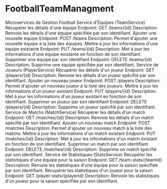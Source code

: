 # FootballTeamManagment


Microservices de Gestion Football
Service d'Équipes (TeamService)
Récupérer les détails d'une équipe
Endpoint: GET /teams/{id}
Description: Renvoie les détails d'une équipe spécifiée par son identifiant.
Ajouter une nouvelle équipe
Endpoint: POST /teams
Description: Permet d'ajouter une nouvelle équipe à la liste des équipes.
Mettre à jour les informations d'une équipe existante
Endpoint: PUT /teams/{id}
Description: Met à jour les informations d'une équipe existante en fonction de son identifiant.
Supprimer une équipe par son identifiant
Endpoint: DELETE /teams/{id}
Description: Supprime une équipe spécifiée par son identifiant.
Service de Joueurs (PlayerService)
Récupérer les détails d'un joueur
Endpoint: GET /players/{id}
Description: Renvoie les détails d'un joueur spécifié par son identifiant.
Ajouter un nouveau joueur
Endpoint: POST /players
Description: Permet d'ajouter un nouveau joueur à la liste des joueurs.
Mettre à jour les informations d'un joueur existant
Endpoint: PUT /players/{id}
Description: Met à jour les informations d'un joueur existant en fonction de son identifiant.
Supprimer un joueur par son identifiant
Endpoint: DELETE /players/{id}
Description: Supprime un joueur spécifié par son identifiant.
Service de Matchs (MatchService)
Récupérer les détails d'un match
Endpoint: GET /matches/{id}
Description: Renvoie les détails d'un match spécifié par son identifiant.
Ajouter un nouveau match
Endpoint: POST /matches
Description: Permet d'ajouter un nouveau match à la liste des matchs.
Mettre à jour les informations d'un match existant
Endpoint: PUT /matches/{id}
Description: Met à jour les informations d'un match existant en fonction de son identifiant.
Supprimer un match par son identifiant
Endpoint: DELETE /matches/{id}
Description: Supprime un match spécifié par son identifiant.
Service de Statistiques (StatsService)
Récupérer les statistiques d'une équipe pour la saison
Endpoint: GET /team-stats/{teamId}
Description: Renvoie les statistiques d'une équipe pour la saison spécifiée par son identifiant.
Récupérer les statistiques d'un joueur pour la saison
Endpoint: GET /player-stats/{playerId}
Description: Renvoie les statistiques d'un joueur pour la saison spécifiée par son identifiant.
